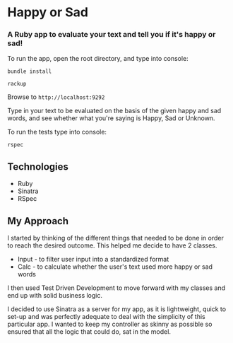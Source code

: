 # Happy or Sad

### A Ruby app to evaluate your text and tell you if it's happy or sad!

To run the app, open the root directory, and type into console: 

`bundle install`

`rackup`

Browse to `http://localhost:9292`

Type in your text to be evaluated on the basis of the given happy and sad words, and see whether what you're saying is Happy, Sad or Unknown.

To run the tests type into console:

`rspec`

Technologies
------------
* Ruby
* Sinatra
* RSpec

My Approach
-----------

I started by thinking of the different things that needed to be done in order to reach the desired outcome. This helped me decide to have 2 classes.

* Input - to filter user input into a standardized format
* Calc - to calculate whether the user's text used more happy or sad words

I then used Test Driven Development to move forward with my classes and end up with solid business logic.

I decided to use Sinatra as a server for my app, as it is lightweight, quick to set-up and was perfectly adequate to deal with the simplicity of this particular app. I wanted to keep my controller as skinny as possible so ensured that all the logic that could do, sat in the model.
